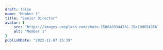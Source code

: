 ```yaml
---
draft: false
name: "Member 1"
title: "Senior Director"
avatar: {
    src: "https://images.unsplash.com/photo-1580489944761-15a19d654956?&fit=crop&w=280",
    alt: "Member 1"
}
publishDate: "2022-11-07 15:39"
---
```


